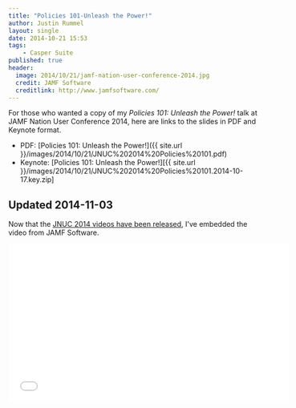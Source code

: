 ```yaml
---
title: "Policies 101-Unleash the Power!"
author: Justin Rummel
layout: single
date: 2014-10-21 15:53
tags:
    - Casper Suite
published: true
header:
  image: 2014/10/21/jamf-nation-user-conference-2014.jpg
  credit: JAMF Software
  creditlink: http://www.jamfsoftware.com/
---
```


For those who wanted a copy of my *Policies 101: Unleash the Power!* talk at JAMF Nation User Conference 2014, here are links to the slides in PDF and Keynote format.

-   PDF: [Policies 101: Unleash the Power!]({{ site.url }}/images/2014/10/21/JNUC%202014%20Policies%20101.pdf)
-   Keynote: [Policies 101: Unleash the Power!][{{ site.url }}/images/2014/10/21/JNUC%202014%20Policies%20101.2014-10-17.key.zip]

## Updated 2014-11-03

Now that the [JNUC 2014 videos have been released][jnuc], I've embedded the video from JAMF Software.

<iframe width="560" height="315" src="//www.youtube.com/embed/Uhbb3xi8Bdc" frameborder="0"> </iframe>

[jnuc]: http://www.jamfsoftware.com/resources/all/jamf-nation-user-conference-2014/ 
